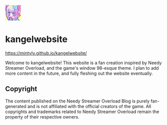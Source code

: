 ![alt text](https://github.com/mintyly/kangelwebsite/blob/main/images/face.png)
# kangelwebsite 


https://mintyly.github.io/kangelwebsite/

Welcome to kangelwebsite! This website is a fan creation inspired by Needy Streamer Overload, and the game's window 98-esque theme.
I plan to add more content in the future, and fully fleshing out the website eventually.

## Copyright
The content published on the Needy Streamer Overload Blog is purely fan-generated and is not affiliated with the official creators of the game. All copyrights and trademarks related to Needy Streamer Overload remain the property of their respective owners.
